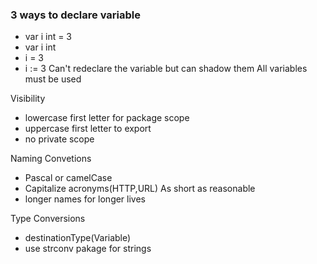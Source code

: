 ### 3 ways to declare variable

- var i int = 3
- var i int 
- i = 3
- i := 3
Can't redeclare the variable but can shadow them
All variables must be used

Visibility 

- lowercase first letter for package scope
- uppercase first letter to export 
- no private scope

Naming Convetions
- Pascal or camelCase
- Capitalize acronyms(HTTP,URL)
As short as reasonable
- longer names for longer lives

Type Conversions
- destinationType(Variable)
- use strconv pakage for strings 
